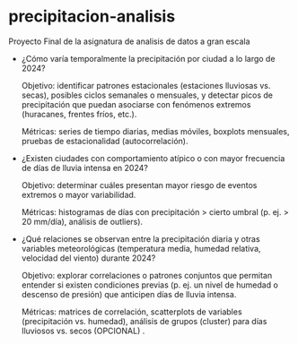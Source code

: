 # precipitacion-analisis
Proyecto Final de la asignatura de analisis de datos a gran escala

- ¿Cómo varía temporalmente la precipitación por ciudad a lo largo de 2024?

    ­Objetivo: identificar patrones estacionales (estaciones lluviosas vs. secas), posibles ciclos semanales o mensuales, y detectar picos de precipitación que puedan asociarse con fenómenos extremos (huracanes, frentes fríos, etc.).

    ­Métricas: series de tiempo diarias, medias móviles, boxplots mensuales, pruebas de estacionalidad (autocorrelación).

- ¿Existen ciudades con comportamiento atípico o con mayor frecuencia de días de lluvia intensa en 2024?

    ­Objetivo: determinar cuáles presentan mayor riesgo de eventos extremos o mayor variabilidad.

    ­Métricas: histogramas de días con precipitación > cierto umbral (p. ej. > 20 mm/día), análisis de outliers).

- ¿Qué relaciones se observan entre la precipitación diaria y otras variables meteorológicas (temperatura media, humedad relativa, velocidad del viento) durante 2024?

    ­Objetivo: explorar correlaciones o patrones conjuntos que permitan entender si existen condiciones previas (p. ej. un nivel de humedad o descenso de presión) que anticipen días de lluvia intensa.

    ­Métricas: matrices de correlación, scatterplots de variables (precipitación vs. humedad), análisis de grupos (cluster) para días lluviosos vs. secos (OPCIONAL) .
